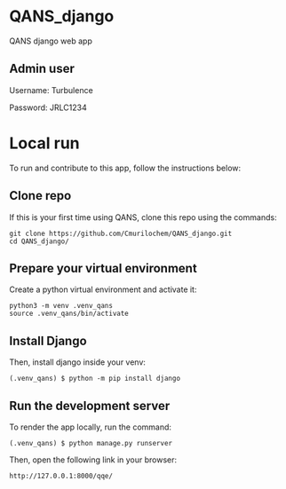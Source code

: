 # QANS_django

QANS django web app

## **Admin user**

Username: Turbulence

Password: JRLC1234


# Local run
To run and contribute to this app, follow the instructions below:

## Clone repo
If this is your first time using QANS, clone this repo using the commands:

```console
git clone https://github.com/Cmurilochem/QANS_django.git
cd QANS_django/
```

## Prepare your virtual environment
Create a python virtual environment and activate it:

```console
python3 -m venv .venv_qans
source .venv_qans/bin/activate
```

## Install Django
Then, install django inside your venv:

```console
(.venv_qans) $ python -m pip install django
```

## Run the development server
To render the app locally, run the command:

```console
(.venv_qans) $ python manage.py runserver
```

Then, open the following link in your browser:

```
http://127.0.0.1:8000/qqe/
```


